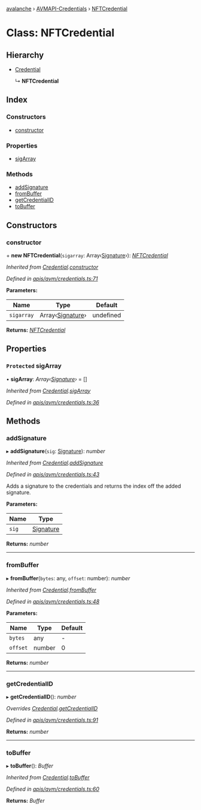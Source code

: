 [avalanche](../README.md) › [AVMAPI-Credentials](../modules/avmapi_credentials.md) › [NFTCredential](avmapi_credentials.nftcredential.md)

# Class: NFTCredential

## Hierarchy

* [Credential](avmapi_credentials.credential.md)

  ↳ **NFTCredential**

## Index

### Constructors

* [constructor](avmapi_credentials.nftcredential.md#constructor)

### Properties

* [sigArray](avmapi_credentials.nftcredential.md#protected-sigarray)

### Methods

* [addSignature](avmapi_credentials.nftcredential.md#addsignature)
* [fromBuffer](avmapi_credentials.nftcredential.md#frombuffer)
* [getCredentialID](avmapi_credentials.nftcredential.md#getcredentialid)
* [toBuffer](avmapi_credentials.nftcredential.md#tobuffer)

## Constructors

###  constructor

\+ **new NFTCredential**(`sigarray`: Array‹[Signature](avmapi_types.signature.md)›): *[NFTCredential](avmapi_credentials.nftcredential.md)*

*Inherited from [Credential](avmapi_credentials.credential.md).[constructor](avmapi_credentials.credential.md#constructor)*

*Defined in [apis/avm/credentials.ts:71](https://github.com/ava-labs/avalanche.js/blob/c723742/src/apis/avm/credentials.ts#L71)*

**Parameters:**

Name | Type | Default |
------ | ------ | ------ |
`sigarray` | Array‹[Signature](avmapi_types.signature.md)› | undefined |

**Returns:** *[NFTCredential](avmapi_credentials.nftcredential.md)*

## Properties

### `Protected` sigArray

• **sigArray**: *Array‹[Signature](avmapi_types.signature.md)›* = []

*Inherited from [Credential](avmapi_credentials.credential.md).[sigArray](avmapi_credentials.credential.md#protected-sigarray)*

*Defined in [apis/avm/credentials.ts:36](https://github.com/ava-labs/avalanche.js/blob/c723742/src/apis/avm/credentials.ts#L36)*

## Methods

###  addSignature

▸ **addSignature**(`sig`: [Signature](avmapi_types.signature.md)): *number*

*Inherited from [Credential](avmapi_credentials.credential.md).[addSignature](avmapi_credentials.credential.md#addsignature)*

*Defined in [apis/avm/credentials.ts:43](https://github.com/ava-labs/avalanche.js/blob/c723742/src/apis/avm/credentials.ts#L43)*

Adds a signature to the credentials and returns the index off the added signature.

**Parameters:**

Name | Type |
------ | ------ |
`sig` | [Signature](avmapi_types.signature.md) |

**Returns:** *number*

___

###  fromBuffer

▸ **fromBuffer**(`bytes`: any, `offset`: number): *number*

*Inherited from [Credential](avmapi_credentials.credential.md).[fromBuffer](avmapi_credentials.credential.md#frombuffer)*

*Defined in [apis/avm/credentials.ts:48](https://github.com/ava-labs/avalanche.js/blob/c723742/src/apis/avm/credentials.ts#L48)*

**Parameters:**

Name | Type | Default |
------ | ------ | ------ |
`bytes` | any | - |
`offset` | number | 0 |

**Returns:** *number*

___

###  getCredentialID

▸ **getCredentialID**(): *number*

*Overrides [Credential](avmapi_credentials.credential.md).[getCredentialID](avmapi_credentials.credential.md#abstract-getcredentialid)*

*Defined in [apis/avm/credentials.ts:91](https://github.com/ava-labs/avalanche.js/blob/c723742/src/apis/avm/credentials.ts#L91)*

**Returns:** *number*

___

###  toBuffer

▸ **toBuffer**(): *Buffer*

*Inherited from [Credential](avmapi_credentials.credential.md).[toBuffer](avmapi_credentials.credential.md#tobuffer)*

*Defined in [apis/avm/credentials.ts:60](https://github.com/ava-labs/avalanche.js/blob/c723742/src/apis/avm/credentials.ts#L60)*

**Returns:** *Buffer*
